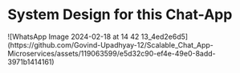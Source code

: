 <h1>System Design for this Chat-App</h1>
![WhatsApp Image 2024-02-18 at 14 42 13_4ed2e6d5](https://github.com/Govind-Upadhyay-12/Scalable_Chat_App-Microservices/assets/119063599/e5d32c90-ef4e-49e0-8add-3971b1414161)
